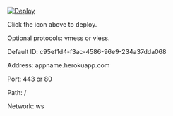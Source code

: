 [![Deploy](https://www.herokucdn.com/deploy/button.png)](https://dashboard.heroku.com/new?template=https://github.com/treezhao1024/xray-heroku)

Click the icon above to deploy.

Optional protocols: vmess or vless.

Default ID: c95ef1d4-f3ac-4586-96e9-234a37dda068

Address: appname.herokuapp.com

Port: 443 or 80

Path: /

Network: ws
